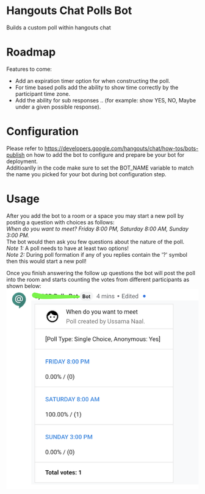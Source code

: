 # Hangouts Chat Polls Bot
Builds a custom poll within hangouts chat

# Roadmap
Features to come:
 - Add an expiration timer option for when constructing the poll.
 - For time based polls add the ability to show time correctly by the participant time zone.
 - Add the ability for sub responses .. (for example: show YES, NO, Maybe under a given possible response).

# Configuration
Please refer to https://developers.google.com/hangouts/chat/how-tos/bots-publish on how to add the bot to configure and prepare be your bot for deployment.  
Additioanlly in the code make sure to set the BOT_NAME variable to match the name you picked for your bot during bot configuration step.

# Usage
After you add the bot to a room or a space you may start a new poll by posting a question with choices as follows:  
_When do you want to meet? Friday 8:00 PM, Saturday 8:00 AM, Sunday 3:00 PM._  
The bot would then ask you few questions about the nature of the poll.  
*Note 1:* A poll needs to have at least two options!  
*Note 2:* During poll formation if any of you replies contain the '?' symbol then this would start a new poll!  

Once you finish answering the follow up questions the bot will post the poll into the room and starts counting the votes from different participants as shown below:  
![](card.png)
